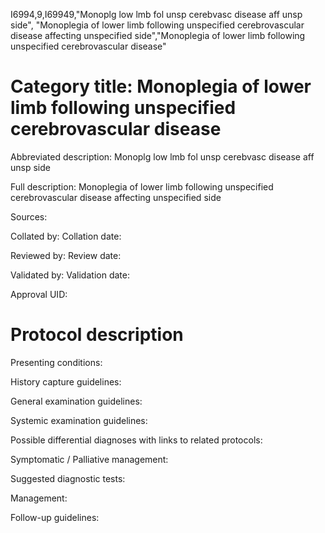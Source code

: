 I6994,9,I69949,"Monoplg low lmb fol unsp cerebvasc disease aff unsp side", "Monoplegia of lower limb following unspecified cerebrovascular disease affecting unspecified side","Monoplegia of lower limb following unspecified cerebrovascular disease"
# Category title: Monoplegia of lower limb following unspecified cerebrovascular disease

Abbreviated description: Monoplg low lmb fol unsp cerebvasc disease aff unsp side

Full description: Monoplegia of lower limb following unspecified cerebrovascular disease affecting unspecified side

Sources:

Collated by:
Collation date:

Reviewed by:
Review date:

Validated by:
Validation date:

Approval UID:

# Protocol description

Presenting conditions:

History capture guidelines:

General examination guidelines:

Systemic examination guidelines:

Possible differential diagnoses with links to related protocols:

Symptomatic / Palliative management:

Suggested diagnostic tests:

Management:

Follow-up guidelines:
